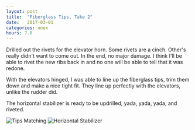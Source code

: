 ```yaml
---
layout: post
title:  "Fiberglass Tips, Take 2"
date:   2017-03-01 
categories: onex
hours: 7.0
---
```


Drilled out the rivets for the elevator horn.  Some rivets are a cinch.  Other's really didn't want to come out.  In the end, no major damage.  I think I'll be able to rivet the new ribs back in and no one will be able to tell that it was redone.

With the elevators hinged, I was able to line up the fiberglass tips, trim them down and make a nice tight fit.  They line up perfectly with the elevators, unlike the rudder did.

The horizontal stabilizer is ready to be updrilled, yada, yada, yada, and riveted.  

![Tips Matching](/onex/img/2017-03-01/1.jpg)
![Horizontal Stabilizer](/onex/img/2017-03-01/2.jpg)
